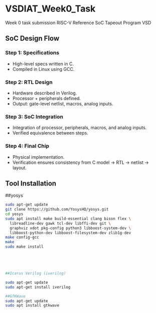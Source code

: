 # VSDIAT_Week0_Task
Week 0 task submission
RISC-V Reference SoC Tapeout Program VSD



























## SoC Design Flow

### Step 1: Specifications
- High-level specs written in C.
- Compiled in Linux using GCC.

### Step 2: RTL Design
- Hardware described in Verilog.
- Processor + peripherals defined.
- Output: gate-level netlist, macros, analog inputs.

### Step 3: SoC Integration
- Integration of processor, peripherals, macros, and analog inputs.
- Verified equivalence between steps.

### Step 4: Final Chip
- Physical implementation.
- Verification ensures consistency from C model → RTL → netlist → layout.







## Tool Installation

##yosys
```bash
sudo apt-get update
git clone https://github.com/YosysHQ/yosys.git
cd yosys
sudo apt install make build-essential clang bison flex \
  libreadline-dev gawk tcl-dev libffi-dev git \
  graphviz xdot pkg-config python3 libboost-system-dev \
  libboost-python-dev libboost-filesystem-dev zlib1g-dev
make config-gcc
make
sudo make install





##Icarus Verilog (iverilog)

sudo apt-get update
sudo apt-get install iverilog

##GTKWave
sudo apt-get update
sudo apt install gtkwave






